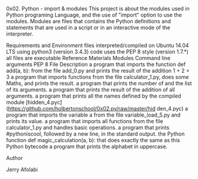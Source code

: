 0x02. Python - import & modules
This project is about the modules used in Python programing Language, and the use of "import" option to use the modules. Modules are files that contains the Python definitions and statements that are used in a script or in an interactive mode of the interpreter.

Requirements and Environment
files interpreted/compiled on Ubuntu 14.04 LTS using python3 (version 3.4.3)
code uses the PEP 8 style (version 1.7.*)
all files are executable
Reference Materials
Modules
Command line arguments
PEP 8
File Description
a program that imports the function def add(a, b): from the file add_0.py and prints the result of the addition 1 + 2 = 3
a program that imports functions from the file calculator_1.py, does some Maths, and prints the result.
a program that prints the number of and the list of its arguments.
a program that prints the result of the addition of all arguments.
a program that prints all the names defined by the compiled module [hidden_4.pyc](https://github.com/holbertonschool/0x02.py/raw/master/hid den_4.pyc)
a program that imports the variable a from the file variable_load_5.py and prints its value.
a program that imports all functions from the file calculator_1.py and handles basic operations.
a program that prints #pythoniscool, followed by a new line, in the standard output.
the Python function def magic_calculation(a, b): that does exactly the same as this Python bytecode
a program that prints the alphabet in uppercase.

Author

Jerry Afolabi